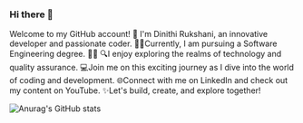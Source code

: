 ### Hi there 👋

Welcome to my GitHub account! 🚀 I'm Dinithi Rukshani, an innovative developer and passionate coder.
👩‍🎓Currently, I am pursuing a Software Engineering degree. 👩‍🎓
🔍I enjoy exploring the realms of technology and quality assurance. 
💻Join me on this exciting journey as I dive into the world of coding and development. 
🌐Connect with me on LinkedIn and check out my content on YouTube. 
✨Let's build, create, and explore together! 

![Anurag's GitHub stats](https://github-readme-stats.vercel.app/api?username=Dinithiruk&theme=dark&show_icons=true)

